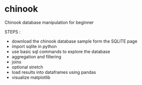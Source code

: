 # chinook
Chinook database manipulation for beginner

STEPS : 
* download the chinook database sample form the SQLITE page
* import sqlite in python
* use basic sql commands to explore the database
* aggregation and filtering
* joins
* optional stretch
* load results into dataframes using pandas
* visualize matplotlib
